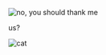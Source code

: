 ![no, you should thank me](https://github.com/user-attachments/assets/457870fa-c2f6-4a13-bfdb-dea66d83c788)


us?



![cat](https://github.com/user-attachments/assets/b623f5c0-545b-4864-9359-5a2e6e823b3d)

<!---
BLOODANDHONOR/BLOODANDHONOR is a ✨ special ✨ repository because its `README.md` (this file) appears on your GitHub profile.
You can click the Preview link to take a look at your changes.
--->

